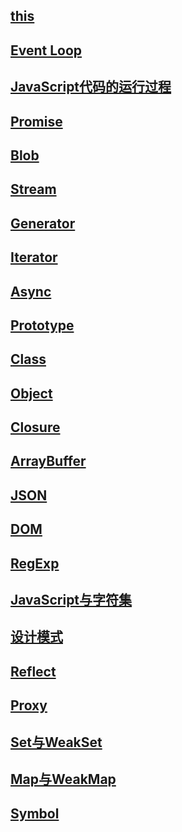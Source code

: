 ## [this](../js/this)

## [Event Loop](../js/eventLoop)

## [JavaScript代码的运行过程](../js/running-process-new)

## [Promise](../js/Promise)

## [Blob](../js/Blob)

## [Stream](../js/Stream)

## [Generator](../js/Generator)

## [Iterator](../js/Iterator)

## [Async](../js/Async)

## [Prototype](../js/Prototype)

## [Class](../js/Class)

## [Object](../js/Object)

## [Closure](../js/Closure)

## [ArrayBuffer](../js/ArrayBuffer)

## [JSON](../js/JSON)

## [DOM](../js/DOM)

## [RegExp](../js/RegExp)

## [JavaScript与字符集](../js/JavaScript与字符集)

## [设计模式](../js/设计模式)

## [Reflect](/js/Reflect.md)

## [Proxy](/js/Proxy.md)

## [Set与WeakSet](/js/Set与WeakSet.md)

## [Map与WeakMap](/js/Map与WeakMap.md)

## [Symbol](/js/Symbol.md)



